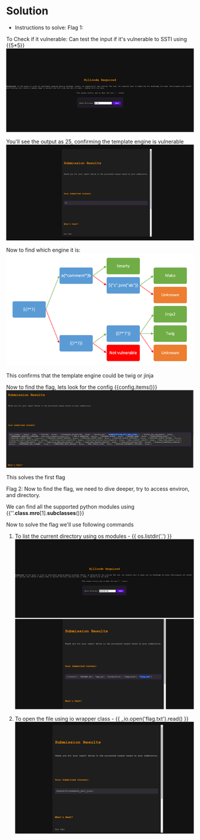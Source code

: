 # Solution
- Instructions to solve:
Flag 1: 

To Check if it vulnerable: 
Can test the input if it's vulnerable to SSTI using {{5*5}}
![alt text](image.png)

You'll see the output as 25, confirming the template engine is vulnerable
![alt text](image-1.png)

Now to find which engine it is:
![alt text](image-2.png)

This confirms that the template engine could be twig or jinja

Now to find the flag, lets look for the config {{config.items()}}
![alt text](image-3.png)
    
This solves the first flag

Flag 2:
Now to find the flag, we need to dive deeper, try to access environ, and directory.

We can find all the supported python modules using {{''.__class__.__mro__[1].__subclasses__()}}

Now to solve the flag we'll use following commands

1. To list the current directory using os modules -  {{ os.listdir('.') }}
![alt text](image-4.png)
![alt text](image-5.png)

2. To open the file using io wrapper class - {{ _io.open('flag.txt').read() }}
![alt text](image-6.png)

